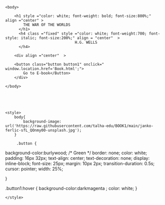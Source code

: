 <!DOCTYPE html>
<html>
    <head>
        <title>THE WAR OF THE WORLDS</title>
    </head>

    <body>

        <h1 style ="color: white; font-weight: bold; font-size:800%;" align ="center" >
            THE WAR OF THE WORLDS
          </h1>
          <h4 class ="fixed" style ="color: white; font-weight:700; font-style: italic; font-size:200%;" align = "center"  >
                                   H.G. WELLS
          </h4>

        <div align ="center"  >

        <button class="button button1" onclick=" window.location.href='Book.html';">
            Go to E-book</Button>
        </div>

    </body>





    <style>
        body{
            background-image: url('https://raw.githubusercontent.com/talha-edu/BOOK1/main/janko-ferlic-sfL_QOnmy00-unsplash.jpg');
        }
        
         .button {
  background-color:burlywood; /* Green */
  border: none;
  color: white;
  padding: 16px 32px;
  text-align: center;
  text-decoration: none;
  display: inline-block;
  font-size: 25px;
  margin: 10px 2px;
  transition-duration: 0.5s;
  cursor: pointer;
  width: 25%;
  
}

.button1:hover {
  background-color:darkmagenta ;
  color: white;
}


    </style>
</html>
